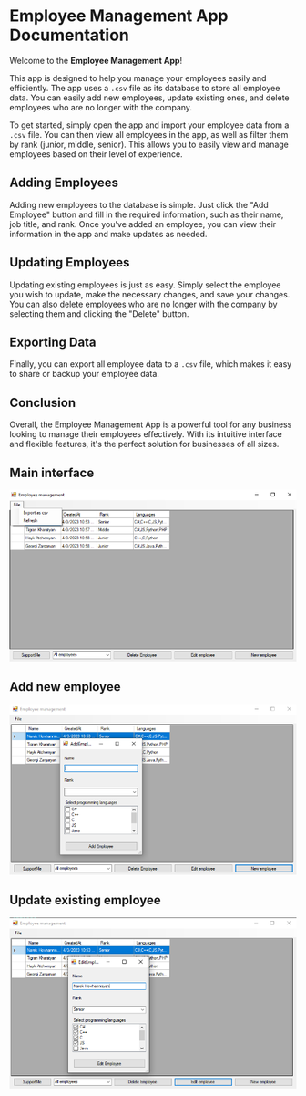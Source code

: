 # Employee Management App Documentation
Welcome to the **Employee Management App**!

This app is designed to help you manage your employees easily and efficiently. The app uses a `.csv` file as its database to store all employee data. You can easily add new employees, update existing ones, and delete employees who are no longer with the company.

To get started, simply open the app and import your employee data from a `.csv` file. You can then view all employees in the app, as well as filter them by rank (junior, middle, senior). This allows you to easily view and manage employees based on their level of experience.

## Adding Employees

Adding new employees to the database is simple. Just click the "Add Employee" button and fill in the required information, such as their name, job title, and rank. Once you've added an employee, you can view their information in the app and make updates as needed.

## Updating Employees

Updating existing employees is just as easy. Simply select the employee you wish to update, make the necessary changes, and save your changes. You can also delete employees who are no longer with the company by selecting them and clicking the "Delete" button.

## Exporting Data

Finally, you can export all employee data to a `.csv` file, which makes it easy to share or backup your employee data.

## Conclusion

Overall, the Employee Management App is a powerful tool for any business looking to manage their employees effectively. With its intuitive interface and flexible features, it's the perfect solution for businesses of all sizes.

## Main interface

![main](readmeassets/main.png)

## Add new employee
![new](readmeassets/new.png)

## Update existing employee 
![edit](readmeassets/edit.png)
